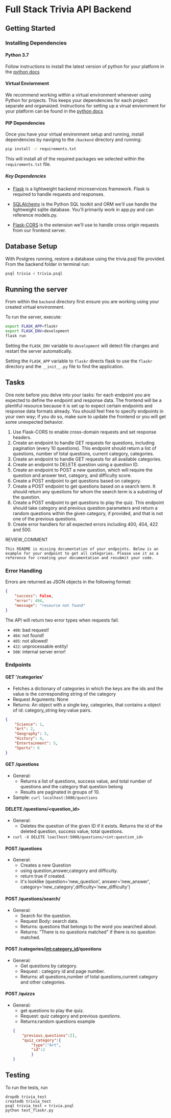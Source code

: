 # Full Stack Trivia API Backend

## Getting Started

### Installing Dependencies

#### Python 3.7

Follow instructions to install the latest version of python for your platform in the [python docs](https://docs.python.org/3/using/unix.html#getting-and-installing-the-latest-version-of-python)

#### Virtual Enviornment

We recommend working within a virtual environment whenever using Python for projects. This keeps your dependencies for each project separate and organaized. Instructions for setting up a virual enviornment for your platform can be found in the [python docs](https://packaging.python.org/guides/installing-using-pip-and-virtual-environments/)

#### PIP Dependencies

Once you have your virtual environment setup and running, install dependencies by naviging to the `/backend` directory and running:

```bash
pip install -r requirements.txt
```

This will install all of the required packages we selected within the `requirements.txt` file.

##### Key Dependencies

- [Flask](http://flask.pocoo.org/)  is a lightweight backend microservices framework. Flask is required to handle requests and responses.

- [SQLAlchemy](https://www.sqlalchemy.org/) is the Python SQL toolkit and ORM we'll use handle the lightweight sqlite database. You'll primarily work in app.py and can reference models.py. 

- [Flask-CORS](https://flask-cors.readthedocs.io/en/latest/#) is the extension we'll use to handle cross origin requests from our frontend server. 

## Database Setup
With Postgres running, restore a database using the trivia.psql file provided. From the backend folder in terminal run:
```bash
psql trivia < trivia.psql
```

## Running the server

From within the `backend` directory first ensure you are working using your created virtual environment.

To run the server, execute:

```bash
export FLASK_APP=flaskr
export FLASK_ENV=development
flask run
```

Setting the `FLASK_ENV` variable to `development` will detect file changes and restart the server automatically.

Setting the `FLASK_APP` variable to `flaskr` directs flask to use the `flaskr` directory and the `__init__.py` file to find the application. 

## Tasks

One note before you delve into your tasks: for each endpoint you are expected to define the endpoint and response data. The frontend will be a plentiful resource because it is set up to expect certain endpoints and response data formats already. You should feel free to specify endpoints in your own way; if you do so, make sure to update the frontend or you will get some unexpected behavior. 

1. Use Flask-CORS to enable cross-domain requests and set response headers. 
2. Create an endpoint to handle GET requests for questions, including pagination (every 10 questions). This endpoint should return a list of questions, number of total questions, current category, categories. 
3. Create an endpoint to handle GET requests for all available categories. 
4. Create an endpoint to DELETE question using a question ID. 
5. Create an endpoint to POST a new question, which will require the question and answer text, category, and difficulty score. 
6. Create a POST endpoint to get questions based on category. 
7. Create a POST endpoint to get questions based on a search term. It should return any questions for whom the search term is a substring of the question. 
8. Create a POST endpoint to get questions to play the quiz. This endpoint should take category and previous question parameters and return a random questions within the given category, if provided, and that is not one of the previous questions. 
9. Create error handlers for all expected errors including 400, 404, 422 and 500. 

REVIEW_COMMENT
```
This README is missing documentation of your endpoints. Below is an example for your endpoint to get all categories. Please use it as a reference for creating your documentation and resubmit your code. 

```
### Error Handling
Errors are returned as JSON objects in the following format:
```JSON
{
    "success": False, 
    "error": 404,
    "message": "resource not found"
}
```
The API will return two error types when requests fail:
- `400`: bad request!
- `404`: not found!
- `405`: not allowed!
- `422`: unprocessable entity!
- `500`: internal server error!

### Endpoints 
#### GET '/categories'
- Fetches a dictionary of categories in which the keys are the ids and the value is the corresponding string of the category
- Request Arguments: None
- Returns: An object with a single key, categories, that contains a object of id: category_string key:value pairs.
```JSON
{
    "Science": 1,
    "Art": 2,
    "Geography": 3,
    "History": 4,
    "Entertainment": 5,
    "Sports": 6
}
```
#### GET /questions
- General:
    - Returns a list of questions, success value, and total number of questions and the category that question belong
    - Results are paginated in groups of 10.
- Sample: `curl localhost:5000/questions`


#### DELETE /questions/<question_id>
- General:
    - Deletes the question of the given ID if it exists. Returns the id of the deleted question, success value, total questions. 
- `curl -X DELETE loaclhost:5000/questions/<int:question_id>`

#### POST /questions
- General:
    - Creates a new Question
    - using question,answer,category and difficulty.
    - return true if created.
    - it's looklike (question='new_question', answer='new_answer', category='new_category',difficulty='new_difficulty')


#### POST /questions/search/
- General:
    - Search for the question.
    - Request Body: search data.
    - Returns: questions that belongs to the word you searched about.
    - Returns: "There is no questions matched" if there is no question matched.

#### POST /categories/<int:category_id>/questions
- General:
    - Get questions by category.
    - Request : category id and page number.
    - Returns: all questions,number of total questions,current category and other categories.

#### POST /quizzs
- General:
    - get questions to play the quiz.
    - Request: quiz category and previous questions.
    - Returns:random questions example 
    ```JSON
    {
        "previous_questions":[],
        "quiz_category":{
            "type":"Art",
            "id":2
            }
    }
    ```


## Testing
To run the tests, run
```
dropdb trivia_test
createdb trivia_test
psql trivia_test < trivia.psql
python test_flaskr.py
```